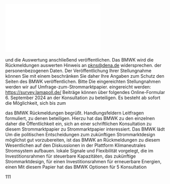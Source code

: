 ![./pages/page113.pdf](../assets/./pages/page113.pdf)




und die Auswertung anschließend veröffentlichen.
Das BMWK wird die Rückmeldungen auswerten
Hinweis an pkns@dena.de widersprechen.
der personenbezogenen Daten. Der Veröffentlichung Ihrer Stellungnahme können Sie mit einem
beschränken Sie daher Ihre Angaben zum Schutz
den Seiten des BMWK veröffentlichen. Bitte
Die eingereichten Stellungnahmen werden wir auf
Umfrage-zum-Strommarktpapier.
eingereicht werden: https://survey.lamapoll.de/
Beiträge können über folgendes Online-Formular
6. September 2024 an der Konsultation zu beteiligen.
Es besteht ab sofort die Möglichkeit, sich bis zum

das BMWK Rückmeldungen begrüßt.
Handlungsfeldern Leitfragen formuliert, zu denen
beteiligen. Hierzu hat das BMWK zu den einzelnen
daher die Öffentlichkeit ein, sich an einer schriftlichen Konsultation zu diesem Strommarktpapier zu
Strommarktpapier interessiert. Das BMWK lädt
Um die politischen Entscheidungen zum zukünftigen Strommarktdesign möglichst gut vorzubereiten, ist das BMWK an Rückmeldungen zu diesem
Wesentlichen auf den Diskussionen in der Plattform Klimaneutrales Stromsystem aufbauen.
lokale Signale und Flexibilität vorgelegt, die im
Investitionsrahmen für steuerbare Kapazitäten,
das zukünftige Strommarktdesign, für einen Investitionsrahmen für erneuerbare Energien, einen
Mit diesem Papier hat das BMWK Optionen für
5 Konsultation

111
